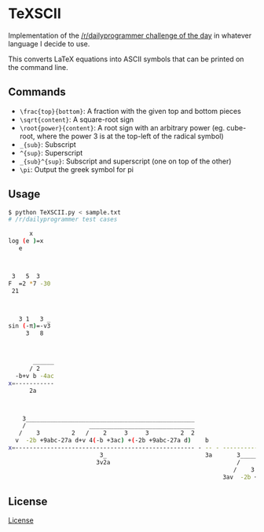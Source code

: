 # TeXSCII
Implementation of the [/r/dailyprogrammer challenge of the day](https://www.reddit.com/r/dailyprogrammer/comments/38nhgx/20150605_challenge_217_practical_exercise_texscii/) in whatever language I decide to use.

This converts LaTeX equations into ASCII symbols that can be printed on the command line.

## Commands
- `\frac{top}{bottom}`: A fraction with the given top and bottom pieces
- `\sqrt{content}`: A square-root sign
- `\root{power}{content}`: A root sign with an arbitrary power (eg. cube-root, where the power 3 is at the top-left of the radical symbol)
- `_{sub}`: Subscript
- `^{sup}`: Superscript
- `_{sub}^{sup}`: Subscript and superscript (one on top of the other)
- `\pi`: Output the greek symbol for pi

## Usage
```sh
$ python TeXSCII.py < sample.txt 
# /r/dailyprogrammer test cases

      x   
log (e )=x
   e      



 3   5  3   
F  =2 *7 -30
 21         



   3 1   3 _
sin (-π)=-v3
     3   8  



       ______
      / 2    
  -b+v b -4ac
x=-----------
      2a     



    3________________________________________________                                                             
    /                  ______________________________                                                             
   /    3         2   /    2     3     3         2  2                             3_   2                          
  v  -2b +9abc-27a d+v 4(-b +3ac) +(-2b +9abc-27a d)    b                         v2(-b +3ac)                     
x=--------------------------------------------------- - -- - -----------------------------------------------------
                          3_                            3a       3________________________________________________
                         3v2a                                    /                  ______________________________
                                                                /    3         2   /    2     3     3         2  2
                                                             3av  -2b +9abc-27a d+v 4(-b +3ac) +(-2b +9abc-27a d) 


```

## License
[License](/LICENSE)